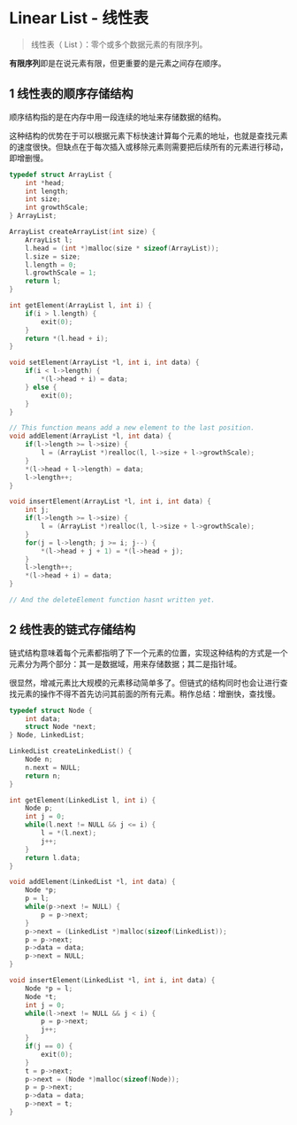 # Linear List - 线性表

> 线性表（ List ）：零个或多个数据元素的有限序列。

**有限序列**即是在说元素有限，但更重要的是元素之间存在顺序。

## 1 线性表的顺序存储结构

顺序结构指的是在内存中用一段连续的地址来存储数据的结构。

这种结构的优势在于可以根据元素下标快速计算每个元素的地址，也就是查找元素的速度很快。但缺点在于每次插入或移除元素则需要把后续所有的元素进行移动，即增删慢。

```c
typedef struct ArrayList {
	int *head;
	int length;
	int size;
	int growthScale;
} ArrayList;

ArrayList createArrayList(int size) {
	ArrayList l;
	l.head = (int *)malloc(size * sizeof(ArrayList));
	l.size = size;
	l.length = 0;
	l.growthScale = 1;
	return l;
}

int getElement(ArrayList l, int i) {
	if(i > l.length) {
		exit(0);
	}
	return *(l.head + i);
}

void setElement(ArrayList *l, int i, int data) {
	if(i < l->length) {
		*(l->head + i) = data;
	} else {
		exit(0);
	}
}

// This function means add a new element to the last position.
void addElement(ArrayList *l, int data) {
	if(l->length >= l->size) {
		l = (ArrayList *)realloc(l, l->size + l->growthScale);
	}
	*(l->head + l->length) = data;
	l->length++;
}

void insertElement(ArrayList *l, int i, int data) {
	int j;
	if(l->length >= l->size) {
		l = (ArrayList *)realloc(l, l->size + l->growthScale);
	}
	for(j = l->length; j >= i; j--) {
		*(l->head + j + 1) = *(l->head + j);
	}
	l->length++;
	*(l->head + i) = data;
} 

// And the deleteElement function hasnt written yet.
```



## 2 线性表的链式存储结构

链式结构意味着每个元素都指明了下一个元素的位置，实现这种结构的方式是一个元素分为两个部分：其一是数据域，用来存储数据；其二是指针域。

很显然，增减元素比大规模的元素移动简单多了。但链式的结构同时也会让进行查找元素的操作不得不首先访问其前面的所有元素。稍作总结：增删快，查找慢。

```c
typedef struct Node {
	int data;
	struct Node *next;
} Node, LinkedList;

LinkedList createLinkedList() {
	Node n;
	n.next = NULL;
	return n;
}

int getElement(LinkedList l, int i) {
	Node p;
	int j = 0;
	while(l.next != NULL && j <= i) {
		l = *(l.next);
		j++;
	}
	return l.data;
}

void addElement(LinkedList *l, int data) {
	Node *p;
	p = l;
	while(p->next != NULL) {
		p = p->next;
	}
	p->next = (LinkedList *)malloc(sizeof(LinkedList));
	p = p->next;
	p->data = data;
	p->next = NULL;
}

void insertElement(LinkedList *l, int i, int data) {
	Node *p = l;
	Node *t;
	int j = 0;
	while(l->next != NULL && j < i) {
		p = p->next;
		j++;
	}
	if(j == 0) {
		exit(0);
	}
	t = p->next;
	p->next = (Node *)malloc(sizeof(Node));
	p = p->next;
	p->data = data;
	p->next = t;
} 
```
